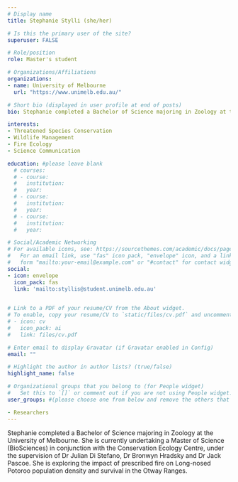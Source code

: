 ```yaml
---
# Display name
title: Stephanie Stylli (she/her)

# Is this the primary user of the site?
superuser: FALSE

# Role/position
role: Master's student 

# Organizations/Affiliations
organizations:
- name: University of Melbourne
  url: "https://www.unimelb.edu.au/"

# Short bio (displayed in user profile at end of posts)
bio: Stephanie completed a Bachelor of Science majoring in Zoology at the University of Melbourne. She is currently undertaking a Master of Science (BioSciences) in conjunction with the Conservation Ecology Centre, under the supervision of Dr Julian Di Stefano, Dr Bronwyn Hradsky and Dr Jack Pascoe. She is exploring the impact of prescribed fire on Long-nosed Potoroo population density and survival in the Otway Ranges.

interests:
- Threatened Species Conservation
- Wildlife Management
- Fire Ecology
- Science Communication

education: #please leave blank
  # courses:
  # - course:
  #   institution:
  #   year:
  # - course:
  #   institution:
  #   year:
  # - course:
  #   institution:
  #   year:

# Social/Academic Networking
# For available icons, see: https://sourcethemes.com/academic/docs/page-builder/#icons
#   For an email link, use "fas" icon pack, "envelope" icon, and a link in the
#   form "mailto:your-email@example.com" or "#contact" for contact widget.
social:
- icon: envelope
  icon_pack: fas
  link: 'mailto:styllis@student.unimelb.edu.au'

  
# Link to a PDF of your resume/CV from the About widget.
# To enable, copy your resume/CV to `static/files/cv.pdf` and uncomment the lines below.
# - icon: cv
#   icon_pack: ai
#   link: files/cv.pdf

# Enter email to display Gravatar (if Gravatar enabled in Config)
email: ""

# Highlight the author in author lists? (true/false)
highlight_name: false

# Organizational groups that you belong to (for People widget)
#   Set this to `[]` or comment out if you are not using People widget.
user_groups: #(please choose one from below and remove the others that aren't needed)

- Researchers
---
```



Stephanie completed a Bachelor of Science majoring in Zoology at the University of Melbourne. She is currently undertaking a Master of Science (BioSciences) in conjunction with the Conservation Ecology Centre, under the supervision of Dr Julian Di Stefano, Dr Bronwyn Hradsky and Dr Jack Pascoe. She is exploring the impact of prescribed fire on Long-nosed Potoroo population density and survival in the Otway Ranges.